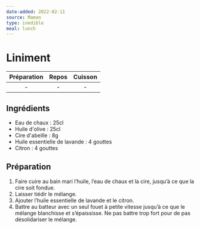 ```yaml
---
date-added: 2022-02-11
source: Maman
type: inedible
meal: lunch
---
```


# Liniment

| Préparation | Repos | Cuisson |
|:-----------:|:-----:|:-------:|
|      -      |   -   |    -    |

## Ingrédients

- Eau de chaux : 25cl
- Huile d'olive : 25cl
- Cire d'abeille : 8g
- Huile essentielle de lavande : 4 gouttes
- Citron : 4 gouttes

## Préparation

1. Faire cuire au bain mari l’huile, l’eau de chaux et la cire, jusqu’à ce que la cire soit fondue.
2. Laisser tiédir le mélange.
3. Ajouter l’huile essentielle de lavande et le citron.
4. Battre au batteur avec un seul fouet à petite vitesse jusqu’à ce que le mélange blanchisse et s’épaississe. Ne pas battre trop fort pour de pas désolidariser le mélange.
